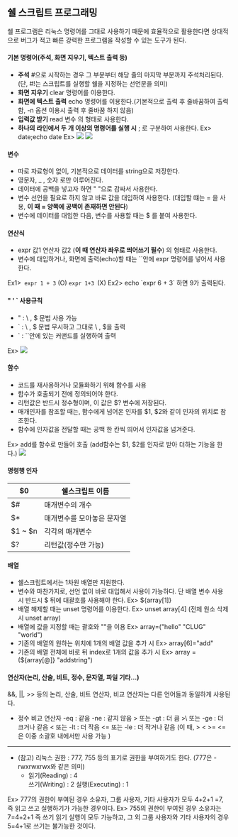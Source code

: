 ## 쉘 스크립트 프로그래밍

쉘 프로그램은 리눅스 명령어를 그대로 사용하기 때문에 효율적으로 활용한다면 상대적으로 버그가 적고 빠른 강력한 프로그램을 작성할 수 있는 도구가 된다.
#### 기본 명령어(주석, 화면 지우기, 텍스트 출력 등)
* **주석**
\#으로 시작하는 경우 그 부분부터 해당 줄의 마지막 부분까지 주석처리된다.
(단, #!는 스크립트를 실행할 쉘을 지정하는 선언문을 의미)
* **화면 지우기**
clear 명령어를 이용한다.
* **화면에 텍스트 출력**
echo 명령어를 이용한다.(기본적으로 출력 후 줄바꿈하여 출력함, -n 옵션 이용시 출력 후 줄바꿈 하지 않음)
* **입력값 받기**
read 변수 의 형태로 사용한다.
* **하나의 라인에서 두 개 이상의 명령어를 실행 시**
; 로 구분하여 사용한다. Ex> date;echo date
Ex>
![](https://drive.google.com/uc?id=1m5lb5gMqns4c-Je6Zj7114g3dHX9Sqqp)
![](https://drive.google.com/uc?id=1vTxoGJCT9z0VJ16K79btxzhYlq0NboQp)

#### 변수
* 따로 자료형이 없이, 기본적으로 데이터를 string으로 저장한다.
* 영문자, _ , 숫자 로만 이루어진다.
* 데이터에 공백을 넣고자 하면 " "으로 감싸서 사용한다.
* 변수 선언을 필요로 하지 않고 바로 값을 대입하여 사용한다.
(대입할 떄는 = 을 사용, **이 때 = 양쪽에 공백이 존재하면 안된다**)
* 변수에 데이터를 대입한 다음, 변수를 사용할 때는 $ 를 붙여 사용한다.


#### 연산식
* expr 값1 연산자 값2 (**이 때 연산자 좌우로 띄어쓰기 필수**)
의 형태로 사용한다.
* 변수에 대입하거나, 화면에 출력(echo)할 때는 ``안에 expr 명령어를 넣어서 사용한다.

Ex1>`  expr 1 + 3 ` (O)   `expr 1+3 `(X)
Ex2> echo \`expr 6 + 3` 하면 9가 출력된다.


#### " ' ` 사용규칙
* " : \ , $ 문법 사용 가능
* ` : \ , \$ 문법 무시하고 그대로 \ , \$을 출력
* \` : ``안에 있는 커맨드를 실행하여 출력

Ex>
![](https://drive.google.com/uc?id=15a0xkw58m4QyB857lInjqSUIiewzSrpH)

#### 함수
* 코드를 재사용하거나 모듈화하기 위해 함수를 사용
* 함수가 호출되기 전에 정의되어야 한다.
* 리턴값은 반드시 정수형이며, 이 값은 $? 변수에 저장된다.
* 매개인자를 참조할 때는, 함수에게 넘어온 인자를 \$1, \$2와 같이 인자의 위치로 참조한다.
* 함수에 인자값을 전달할 때는 공백 한 칸씩 띄어서 인자값을 넘겨준다.

Ex> add를 함수로 만들어 호출 (add함수는  \$1, \$2를 인자로 받아 더하는 기능을 한다.)
![](https://drive.google.com/uc?id=1Aat4F8wzWlV3HL9lZqDUVJi74PZGK6Th)

#### 명령행 인자
|  \$0  | 쉘스크립트 이름  |
|---|---|
|\$#  | 매개변수의 개수  |
| \$*  | 매개변수를 모아놓은 문자열 |
| \$1 ~ $n | 각각의 매개변수 |
| \$? | 리턴값(정수만 가능) |

#### 배열
* 쉘스크립트에서는 1차원 배열만 지원한다.
* 변수와 마찬가지로, 선언 없이 바로 대입해서 사용이 가능하다. 단 배열 변수 사용 시 반드시 \$ 뒤에 대괄호를 사용해야 한다.
 Ex> ${array[1]}
 * 배열 해제할 때는 unset 명령어를 이용한다.
 Ex> unset array[4] (전체 원소 삭제 시 unset array)
 * 배열에 값을 지정할 때는 괄호와 ""을 이용
 Ex> array=("hello" "CLUG" "world")
 * 기존의 배열의 원하는 위치에 1개의 배열 값을 추가 시
 Ex> array[6]="add"
 * 기존의 배열 전체에 바로 뒤 index로  1개의 값을 추가 시
Ex> array = (${array[@]} "addstring")

#### 연산자(논리, 산술, 비트, 정수, 문자열, 파일 기타...)
&&, ||, >> 등의 논리, 산술, 비트 연산자, 비교 연산자는 다른 언어들과 동일하게 사용된다.
* 정수 비교 연산자
-eq : 같음
-ne : 같지 않음
\> 또는 -gt :  더 큼
\>\ 또는 -ge : 더 크거나 같음
\< 또는 -lt : 더 작음
\<= 또는 -le : 더 작거나 같음
(이 때, \> \< \>= \<= 은 이중 소괄호 내에서만 사용 가능  )

-------------------------------
* (참고) 리눅스 권한
: 777, 755 등의 표기로 권한을 부여하기도 한다. (777은 -rwxrwxrwx와 같은 의미)
  * 읽기(Reading) : 4    
  쓰기(Writing) : 2
  실행(Executing) : 1

Ex>  777의 권한이 부여된 경우 소유자, 그룹 사용자, 기타 사용자가 모두 4+2+1 =7, 즉 읽고 쓰고 실행하기가 가능한 경우이다.
Ex> 755의 권한이 부여된 경우 소유자는 7=4+2+1 즉 쓰기 읽기 실행이 모두 가능하고, 그 외 그룹 사용자와 기타 사용자의 경우 5=4+1로 쓰기는 불가능한 것이다.
